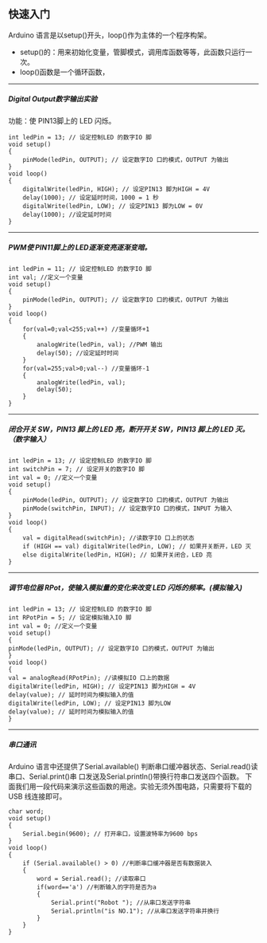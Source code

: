 ## 快速入门
Arduino 语言是以setup()开头，loop()作为主体的一个程序构架。
- setup()的：用来初始化变量，管脚模式，调用库函数等等，此函数只运行一次。
- loop()函数是一个循环函数，
---
##### Digital Output数字输出实验
功能：使 PIN13脚上的 LED 闪烁。

```
int ledPin = 13; // 设定控制LED 的数字IO 脚
void setup()
{
    pinMode(ledPin, OUTPUT); // 设定数字IO 口的模式，OUTPUT 为输出
}
void loop()
{
    digitalWrite(ledPin, HIGH); // 设定PIN13 脚为HIGH = 4V
    delay(1000); // 设定延时时间，1000 = 1 秒
    digitalWrite(ledPin, LOW); // 设定PIN13 脚为LOW = 0V
    delay(1000); //设定延时时间
}
```
---
##### PWM使 PIN11脚上的 LED逐渐变亮逐渐变暗。

```
int ledPin = 11; // 设定控制LED 的数字IO 脚
int val; //定义一个变量
void setup()
{
    pinMode(ledPin, OUTPUT); // 设定数字IO 口的模式，OUTPUT 为输出
}
void loop()
{
    for(val=0;val<255;val++) //变量循环+1
    {
        analogWrite(ledPin, val); //PWM 输出
        delay(50); //设定延时时间
    }
    for(val=255;val>0;val--) //变量循环-1
    {
        analogWrite(ledPin, val);
        delay(50);
    }
}
```
---
##### 闭合开关 SW，PIN13 脚上的 LED 亮，断开开关 SW，PIN13 脚上的 LED 灭。（数字输入）

```
int ledPin = 13; // 设定控制LED 的数字IO 脚
int switchPin = 7; // 设定开关的数字IO 脚
int val = 0; //定义一个变量
void setup()
{
    pinMode(ledPin, OUTPUT); // 设定数字IO 口的模式，OUTPUT 为输出
    pinMode(switchPin, INPUT); // 设定数字IO 口的模式，INPUT 为输入
}
void loop()
{
    val = digitalRead(switchPin); //读数字IO 口上的状态
    if (HIGH == val) digitalWrite(ledPin, LOW); // 如果开关断开，LED 灭
    else digitalWrite(ledPin, HIGH); // 如果开关闭合，LED 亮
}
```
---
##### 调节电位器 RPot，使输入模拟量的变化来改变 LED 闪烁的频率。(模拟输入)

```
int ledPin = 13; // 设定控制LED 的数字IO 脚
int RPotPin = 5; // 设定模拟输入IO 脚
int val = 0; //定义一个变量
void setup()
{
pinMode(ledPin, OUTPUT); // 设定数字IO 口的模式，OUTPUT 为输出
}
void loop()
{
val = analogRead(RPotPin); //读模拟IO 口上的数据
digitalWrite(ledPin, HIGH); // 设定PIN13 脚为HIGH = 4V
delay(value); // 延时时间为模拟输入的值
digitalWrite(ledPin, LOW); // 设定PIN13 脚为LOW
delay(value); // 延时时间为模拟输入的值
}
```
---
##### 串口通讯
Arduino 语言中还提供了Serial.available() 判断串口缓冲器状态、Serial.read()读串口、Serial.print()串
口发送及Serial.println()带换行符串口发送四个函数。
下面我们用一段代码来演示这些函数的用途。实验无须外围电路，只需要将下载的USB 线连接即可。

```
char word;
void setup()
{
    Serial.begin(9600); // 打开串口，设置波特率为9600 bps
}
void loop()
{
    if (Serial.available() > 0) //判断串口缓冲器是否有数据装入
    {
        word = Serial.read(); //读取串口
        if(word=='a') //判断输入的字符是否为a
        {
            Serial.print("Robot "); //从串口发送字符串
            Serial.println("is NO.1"); //从串口发送字符串并换行
        }
    }
}
```
